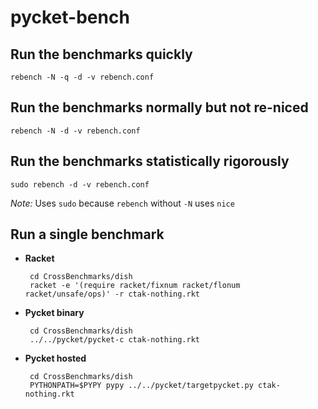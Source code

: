 pycket-bench
============

Run the benchmarks quickly
--------------------------

    rebench -N -q -d -v rebench.conf

Run the benchmarks normally but not re-niced
--------------------------------------------

    rebench -N -d -v rebench.conf

Run the benchmarks statistically rigorously
-------------------------------------------

    sudo rebench -d -v rebench.conf

_Note:_ Uses `sudo` because `rebench` without `-N` uses `nice`

Run a single benchmark
----------------------

 * **Racket**

        cd CrossBenchmarks/dish
        racket -e '(require racket/fixnum racket/flonum racket/unsafe/ops)' -r ctak-nothing.rkt

 * **Pycket binary**

        cd CrossBenchmarks/dish
        ../../pycket/pycket-c ctak-nothing.rkt

 * **Pycket hosted**

        cd CrossBenchmarks/dish
        PYTHONPATH=$PYPY pypy ../../pycket/targetpycket.py ctak-nothing.rkt


